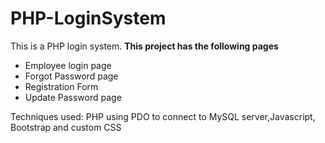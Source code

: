 # PHP-LoginSystem
This is a PHP login system. 
<b>This project has the following pages</b>
<ul>
  <li>Employee login page</li>
  <li>Forgot Password page</li>
  <li>Registration Form</li>
  <li>Update Password page</li>
</ul>
<p>Techniques used: PHP using PDO to connect to MySQL server,Javascript, Bootstrap and custom CSS</p>
